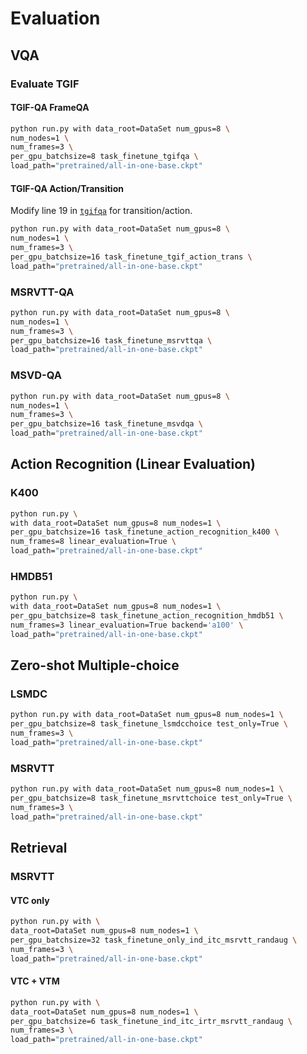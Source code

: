 # Evaluation

## VQA

### Evaluate TGIF

#### TGIF-QA FrameQA

```bash
python run.py with data_root=DataSet num_gpus=8 \
num_nodes=1 \
num_frames=3 \
per_gpu_batchsize=8 task_finetune_tgifqa \
load_path="pretrained/all-in-one-base.ckpt"
```

#### TGIF-QA Action/Transition

Modify line 19 in [`tgifqa`](AllInOne/datasets/tgifqa.py) for transition/action.

```bash
python run.py with data_root=DataSet num_gpus=8 \
num_nodes=1 \
num_frames=3 \
per_gpu_batchsize=16 task_finetune_tgif_action_trans \
load_path="pretrained/all-in-one-base.ckpt"
```


### MSRVTT-QA

```bash
python run.py with data_root=DataSet num_gpus=8 \
num_nodes=1 \
num_frames=3 \
per_gpu_batchsize=16 task_finetune_msrvttqa \
load_path="pretrained/all-in-one-base.ckpt"
```


### MSVD-QA
```bash
python run.py with data_root=DataSet num_gpus=8 \
num_nodes=1 \
num_frames=3 \
per_gpu_batchsize=16 task_finetune_msvdqa \
load_path="pretrained/all-in-one-base.ckpt"
```


## Action Recognition (Linear Evaluation)

### K400
```bash
python run.py \
with data_root=DataSet num_gpus=8 num_nodes=1 \
per_gpu_batchsize=16 task_finetune_action_recognition_k400 \
num_frames=8 linear_evaluation=True \
load_path="pretrained/all-in-one-base.ckpt"
```

[comment]: <> (|  Accuracy   | Report in Paper  | Trained Log |)

[comment]: <> (|  ----  | ----  | --- |)

[comment]: <> (| 52.3  | 50.8 | [anonymous]&#40;anonymous&#41; |)

### HMDB51
```bash
python run.py \
with data_root=DataSet num_gpus=8 num_nodes=1 \
per_gpu_batchsize=8 task_finetune_action_recognition_hmdb51 \
num_frames=3 linear_evaluation=True backend='a100' \
load_path="pretrained/all-in-one-base.ckpt"
```


[comment]: <> (|  Accuracy   | Report in Paper  | Trained Log |)

[comment]: <> (|  ----  | ----  | --- |)

[comment]: <> (| 51.2 | 50.8 | [anonymous]&#40;anonymous&#41; |)


## Zero-shot Multiple-choice

### LSMDC

```bash
python run.py with data_root=DataSet num_gpus=8 num_nodes=1 \
per_gpu_batchsize=8 task_finetune_lsmdcchoice test_only=True \
num_frames=3 \
load_path="pretrained/all-in-one-base.ckpt"
```

[comment]: <> (|  Accuracy   | Report in Paper  | Trained Log |)

[comment]: <> (|  ----  | ----  | --- |)

[comment]: <> (| 56.5 | 56.3 | [anonymous]&#40;anonymous&#41; |)


### MSRVTT

```bash
python run.py with data_root=DataSet num_gpus=8 num_nodes=1 \
per_gpu_batchsize=8 task_finetune_msrvttchoice test_only=True \
num_frames=3 \
load_path="pretrained/all-in-one-base.ckpt"
```

[comment]: <> (|  Accuracy   | Report in Paper  | Trained Log |)

[comment]: <> (|  ----  | ----  | --- |)

[comment]: <> (| 79.6 | 80.3 | [anonymous]&#40;anonymous&#41; |)

## Retrieval

### MSRVTT
#### VTC only
```bash
python run.py with \
data_root=DataSet num_gpus=8 num_nodes=1 \
per_gpu_batchsize=32 task_finetune_only_ind_itc_msrvtt_randaug \
num_frames=3 \
load_path="pretrained/all-in-one-base.ckpt"
```

#### VTC + VTM

```bash
python run.py with \
data_root=DataSet num_gpus=8 num_nodes=1 \
per_gpu_batchsize=6 task_finetune_ind_itc_irtr_msrvtt_randaug \
num_frames=3 \
load_path="pretrained/all-in-one-base.ckpt"
```